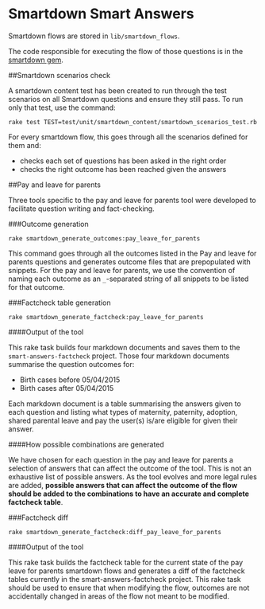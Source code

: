Smartdown Smart Answers
=============

Smartdown flows are stored in `lib/smartdown_flows`.

The code responsible for executing the flow of those questions is in the [smartdown gem](https://github.com/alphagov/smartdown).

##Smartdown scenarios check

A smartdown content test has been created to run through the test scenarios on all Smartdown questions and ensure they still pass.
To run only that test, use the command:

```rake test TEST=test/unit/smartdown_content/smartdown_scenarios_test.rb```

For every smartdown flow, this goes through all the scenarios defined for them and:
- checks each set of questions has been asked in the right order
- checks the right outcome has been reached given the answers

##Pay and leave for parents

Three tools specific to the pay and leave for parents tool were developed to facilitate question writing and fact-checking.

###Outcome generation

```rake smartdown_generate_outcomes:pay_leave_for_parents```

This command goes through all the outcomes listed in the Pay and leave for parents questions and generates outcome files that
are prepopulated with snippets.
For the pay and leave for parents, we use the convention of naming each outcome as an `_`-separated string of all snippets to be listed for that outcome.

###Factcheck table generation

```rake smartdown_generate_factcheck:pay_leave_for_parents```

####Output of the tool

This rake task builds four markdown documents and saves them to the ```smart-answers-factcheck``` project.
Those four markdown documents summarise the question outcomes for:
* Birth cases before 05/04/2015
* Birth cases after 05/04/2015

Each markdown document is a table summarising the answers given to each question and listing what types of maternity,
paternity, adoption, shared parental leave and pay the user(s) is/are eligible for given their answer.

####How possible combinations are generated

We have chosen for each question in the pay and leave for parents a selection of answers that can affect the outcome of the tool.
This is not an exhaustive list of possible answers. As the tool evolves and more legal rules are added, **possible answers
that can affect the outcome of the flow should be added to the combinations to have an accurate and complete factcheck table**.

###Factcheck diff

```rake smartdown_generate_factcheck:diff_pay_leave_for_parents```

####Output of the tool

This rake task builds the factcheck table for the current state of the pay leave for parents smartdown flows
and generates a diff of the factcheck tables currently in the smart-answers-factcheck project. This rake task should be used
to ensure that when modifying the flow, outcomes are not accidentally changed in areas of the flow not meant to be modified.
